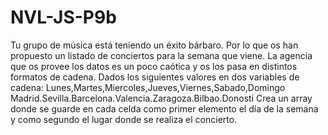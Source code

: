 # NVL-JS-P9b
Tu grupo de música está teniendo un éxito bárbaro. Por lo que os han propuesto un listado de conciertos para la semana que viene. La agencia que os provee los datos es un poco caótica y os los pasa en distintos formatos de cadena.    Dados los siguientes valores en dos variables de cadena:  Lunes,Martes,Miercoles,Jueves,Viernes,Sabado,Domingo Madrid.Sevilla.Barcelona.Valencia.Zaragoza.Bilbao.Donosti Crea un array donde se guarde en cada celda como primer elemento el día de la semana y como segundo el lugar donde se realiza el concierto.



